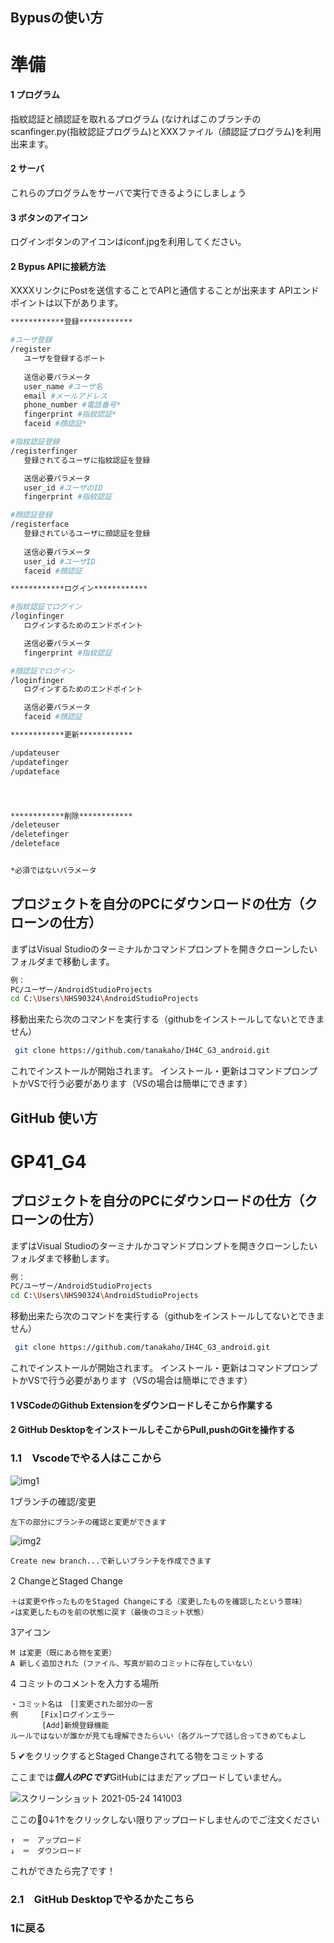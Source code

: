 ## Bypusの使い方

# 準備

#### 1  プログラム
指紋認証と顔認証を取れるプログラム
(なければこのブランチのscanfinger.py(指紋認証プログラム)とXXXファイル（顔認証プログラム)を利用出来ます。

#### 2  サーバ
これらのプログラムをサーバで実行できるようにしましょう


#### 3  ボタンのアイコン
ログインボタンのアイコンはiconf.jpgを利用してください。

#### 2  Bypus APIに接続方法
XXXXリンクにPostを送信することでAPIと通信することが出来ます
APIエンドポイントは以下があります。

```bash
************登録************

#ユーザ登録
/register
   ユーザを登録するポート
   
   送信必要パラメータ
   user_name #ユーザ名
   email #メールアドレス
   phone_number #電話番号*
   fingerprint #指紋認証*
   faceid #顔認証* 

#指紋認証登録
/registerfinger
   登録されてるユーザに指紋認証を登録

   送信必要パラメータ
   user_id #ユーザのID
   fingerprint #指紋認証

#顔認証登録
/registerface
   登録されているユーザに顔認証を登録
   
   送信必要パラメータ
   user_id #ユーザID
   faceid #顔認証

************ログイン************

#指紋認証でログイン
/loginfinger
   ログインするためのエンドポイント

   送信必要パラメータ
   fingerprint #指紋認証

#顔認証でログイン
/loginfinger
   ログインするためのエンドポイント

   送信必要パラメータ
   faceid #顔認証 

************更新************

/updateuser
/updatefinger
/updateface




************削除************
/deleteuser
/deletefinger
/deleteface


*必須ではないパラメータ
```


## プロジェクトを自分のPCにダウンロードの仕方（クローンの仕方）

まずはVisual Studioのターミナルかコマンドプロンプトを開きクローンしたいフォルダまで移動します。

```bash
例：
PC/ユーザー/AndroidStudioProjects
cd C:\Users\NHS90324\AndroidStudioProjects
```

移動出来たら次のコマンドを実行する（githubをインストールしてないとできません）

```bash
 git clone https://github.com/tanakaho/IH4C_G3_android.git
```
これでインストールが開始されます。
インストール・更新はコマンドプロンプトかVSで行う必要があります（VSの場合は簡単にできます）







## GitHub 使い方

# GP41_G4

## プロジェクトを自分のPCにダウンロードの仕方（クローンの仕方）

まずはVisual Studioのターミナルかコマンドプロンプトを開きクローンしたいフォルダまで移動します。

```bash
例：
PC/ユーザー/AndroidStudioProjects
cd C:\Users\NHS90324\AndroidStudioProjects
```

移動出来たら次のコマンドを実行する（githubをインストールしてないとできません）

```bash
 git clone https://github.com/tanakaho/IH4C_G3_android.git
```
これでインストールが開始されます。
インストール・更新はコマンドプロンプトかVSで行う必要があります（VSの場合は簡単にできます）



#### 1  VSCodeのGithub Extensionをダウンロードしそこから作業する

#### 2  GitHub DesktopをインストールしそこからPull,pushのGitを操作する




### 1.1　Vscodeでやる人はここから

![img1](https://user-images.githubusercontent.com/50572505/119298062-38905a00-bc97-11eb-810a-87627aa79cf7.png)

 1ブランチの確認/変更
   
    左下の部分にブランチの確認と変更ができます


   ![img2](https://user-images.githubusercontent.com/50572505/119298469-10552b00-bc98-11eb-963c-dffc9fea2add.png)
   
    Create new branch...で新しいブランチを作成できます

 2 ChangeとStaged Change　
      
    ＋は変更や作ったものをStaged Changeにする（変更したものを確認したという意味）
    ↶は変更したものを前の状態に戻す（最後のコミット状態）

 3アイコン
      
    M は変更（既にある物を変更）
    A 新しく追加された（ファイル、写真が前のコミットに存在していない）


 4 コミットのコメントを入力する場所
    
    ・コミット名は　[]変更された部分の一言
    例　　　[Fix]ログインエラー   
           [Add]新規登録機能
    ルールではないが誰かが見ても理解できたらいい（各グループで話し合ってきめてもよし



  5 ✔をクリックするとStaged Changeされてる物をコミットする    

ここまでは***個人のPCです***GitHubにはまだアップロードしていません。

![スクリーンショット 2021-05-24 141003](https://user-images.githubusercontent.com/50572505/119299792-9d997f00-bc9a-11eb-9b84-29197b362321.png)

ここの🔄0↓1↑をクリックしない限りアップロードしませんのでご注文ください
    
    ↑　＝　アップロード
    ↓　＝　ダウンロード


これができたら完了です！


  


### 2.1　GitHub Desktopでやるかたこちら

### 1に戻る

